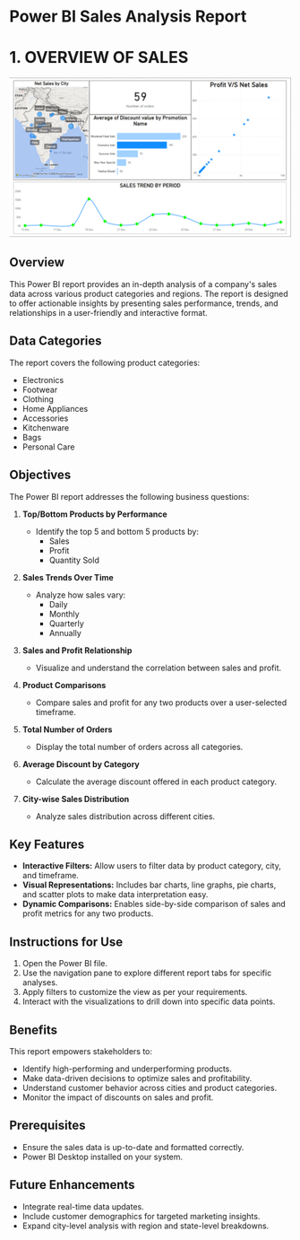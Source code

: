 # Power BI Sales Analysis Report

# 1. OVERVIEW OF SALES
<img src="https://github.com/Karush2807/SALES-DATA-ANALYSIS/blob/main/Screenshot%202025-01-07%20102136.png" alt="Sales Data Analysis Screenshot" width="600">




## Overview
This Power BI report provides an in-depth analysis of a company's sales data across various product categories and regions. The report is designed to offer actionable insights by presenting sales performance, trends, and relationships in a user-friendly and interactive format.

## Data Categories
The report covers the following product categories:
- Electronics
- Footwear
- Clothing
- Home Appliances
- Accessories
- Kitchenware
- Bags
- Personal Care

## Objectives
The Power BI report addresses the following business questions:

1. **Top/Bottom Products by Performance**
   - Identify the top 5 and bottom 5 products by:
     - Sales
     - Profit
     - Quantity Sold

2. **Sales Trends Over Time**
   - Analyze how sales vary:
     - Daily
     - Monthly
     - Quarterly
     - Annually

3. **Sales and Profit Relationship**
   - Visualize and understand the correlation between sales and profit.

4. **Product Comparisons**
   - Compare sales and profit for any two products over a user-selected timeframe.

5. **Total Number of Orders**
   - Display the total number of orders across all categories.

6. **Average Discount by Category**
   - Calculate the average discount offered in each product category.

7. **City-wise Sales Distribution**
   - Analyze sales distribution across different cities.

## Key Features
- **Interactive Filters:** Allow users to filter data by product category, city, and timeframe.
- **Visual Representations:** Includes bar charts, line graphs, pie charts, and scatter plots to make data interpretation easy.
- **Dynamic Comparisons:** Enables side-by-side comparison of sales and profit metrics for any two products.

## Instructions for Use
1. Open the Power BI file.
2. Use the navigation pane to explore different report tabs for specific analyses.
3. Apply filters to customize the view as per your requirements.
4. Interact with the visualizations to drill down into specific data points.

## Benefits
This report empowers stakeholders to:
- Identify high-performing and underperforming products.
- Make data-driven decisions to optimize sales and profitability.
- Understand customer behavior across cities and product categories.
- Monitor the impact of discounts on sales and profit.

## Prerequisites
- Ensure the sales data is up-to-date and formatted correctly.
- Power BI Desktop installed on your system.

## Future Enhancements
- Integrate real-time data updates.
- Include customer demographics for targeted marketing insights.
- Expand city-level analysis with region and state-level breakdowns.


